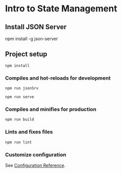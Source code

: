 # Intro to State Management

##  Install JSON Server
npm install -g json-server

## Project setup
```
npm install
```

### Compiles and hot-reloads for development
```
npm run jsonSrv
```

```
npm run serve
```

### Compiles and minifies for production
```
npm run build
```

### Lints and fixes files
```
npm run lint
```

### Customize configuration
See [Configuration Reference](https://cli.vuejs.org/config/).
